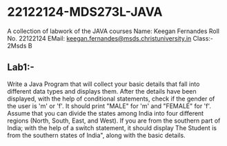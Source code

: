 # 22122124-MDS273L-JAVA
A collection of labwork of the JAVA courses
Name: Keegan Fernandes
Roll No. 22122124
EMail: keegan.fernandes@msds.christuniversity.in
Class:- 2Msds B
</br>
## Lab1:-
Write a Java Program that will collect your basic details that fall into different data types and displays them.
After the details have been displayed, with the help of conditional statements, check if the gender of the user is 'm' or 'f'. It should print "MALE" for 'm' and "FEMALE" for 'f'.
Assume that you can divide the states among India into four different regions (North, South, East, and West). If you are from the southern part of India; with the help of a switch statement, it should display The Student is from the southern states of India", along with the basic details.
